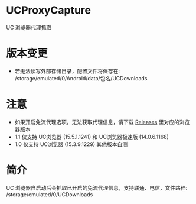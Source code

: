 # UCProxyCapture
UC 浏览器代理抓取

# 版本变更
- 若无法读写外部存储目录，配置文件将保存在: /storage/emulated/0/Android/data/包名/UCDownloads

# 注意
- 如果开启免流代理选项，无法获取代理信息，请下载 [Releases](https://github.com/unexpecteds/UCProxyCapture/releases) 里对应的浏览器版本
- 1.1 仅支持 UC浏览器 (15.5.1.1241) 和 UC浏览器极速版 (14.0.6.1168)
- 1.0 仅支持 UC浏览器 (15.3.9.1229) 其他版本自测

# 简介
UC 浏览器自启动后会抓取已开启的免流代理信息，支持联通、电信，文件路径: /storage/emulated/0/UCDownloads

